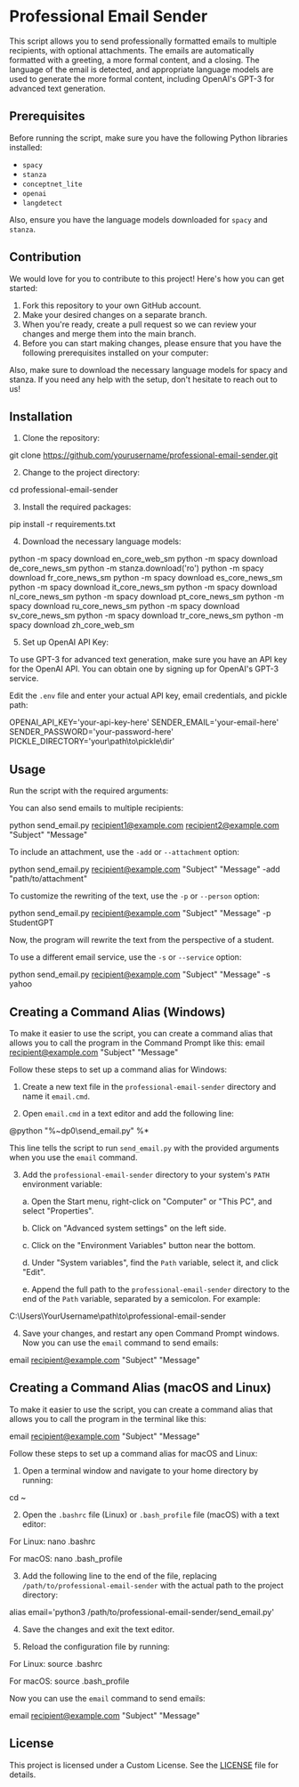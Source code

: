 # Professional Email Sender

This script allows you to send professionally formatted emails to multiple recipients, with optional attachments. The emails are automatically formatted with a greeting, a more formal content, and a closing. The language of the email is detected, and appropriate language models are used to generate the more formal content, including OpenAI's GPT-3 for advanced text generation.

## Prerequisites

Before running the script, make sure you have the following Python libraries installed:

- `spacy`
- `stanza`
- `conceptnet_lite`
- `openai`
- `langdetect`

Also, ensure you have the language models downloaded for `spacy` and `stanza`.

## Contribution

We would love for you to contribute to this project! Here's how you can get started:

1. Fork this repository to your own GitHub account.
2. Make your desired changes on a separate branch.
3. When you're ready, create a pull request so we can review your changes and merge them into the main branch.
4. Before you can start making changes, please ensure that you have the following prerequisites installed on your computer:



Also, make sure to download the necessary language models for spacy and stanza. If you need any help with the setup, don't hesitate to reach out to us!







## Installation

1. Clone the repository:

git clone https://github.com/yourusername/professional-email-sender.git

2. Change to the project directory:

cd professional-email-sender

3. Install the required packages:

pip install -r requirements.txt

4. Download the necessary language models:

python -m spacy download en_core_web_sm
python -m spacy download de_core_news_sm
python -m stanza.download('ro')
python -m spacy download fr_core_news_sm
python -m spacy download es_core_news_sm
python -m spacy download it_core_news_sm
python -m spacy download nl_core_news_sm
python -m spacy download pt_core_news_sm
python -m spacy download ru_core_news_sm
python -m spacy download sv_core_news_sm
python -m spacy download tr_core_news_sm
python -m spacy download zh_core_web_sm

5. Set up OpenAI API Key:

To use GPT-3 for advanced text generation, make sure you have an API key for the OpenAI API. You can obtain one by signing up for OpenAI's GPT-3 service.

Edit the `.env` file and enter your actual API key, email credentials, and pickle path:

OPENAI_API_KEY='your-api-key-here'
SENDER_EMAIL='your-email-here'
SENDER_PASSWORD='your-password-here'
PICKLE_DIRECTORY='your\path\to\pickle\dir'

## Usage

Run the script with the required arguments:


You can also send emails to multiple recipients:


python send_email.py recipient1@example.com recipient2@example.com "Subject" "Message"

To include an attachment, use the `-add` or `--attachment` option:

python send_email.py recipient@example.com "Subject" "Message" -add "path/to/attachment"

To customize the rewriting of the text, use the `-p` or `--person` option:

python send_email.py recipient@example.com "Subject" "Message" -p StudentGPT

Now, the program will rewrite the text from the perspective of a student.

To use a different email service, use the `-s` or `--service` option:

python send_email.py recipient@example.com "Subject" "Message" -s yahoo

## Creating a Command Alias (Windows)

To make it easier to use the script, you can create a command alias that allows you to call the program in the Command Prompt like this:
email recipient@example.com "Subject" "Message"

Follow these steps to set up a command alias for Windows:

1. Create a new text file in the `professional-email-sender` directory and name it `email.cmd`.

2. Open `email.cmd` in a text editor and add the following line:

@python "%~dp0\send_email.py" %*

This line tells the script to run `send_email.py` with the provided arguments when you use the `email` command.

3. Add the `professional-email-sender` directory to your system's `PATH` environment variable:

   a. Open the Start menu, right-click on "Computer" or "This PC", and select "Properties".
   
   b. Click on "Advanced system settings" on the left side.
   
   c. Click on the "Environment Variables" button near the bottom.
   
   d. Under "System variables", find the `Path` variable, select it, and click "Edit".
   
   e. Append the full path to the `professional-email-sender` directory to the end of the `Path` variable, separated by a semicolon. For example:

C:\Users\YourUsername\path\to\professional-email-sender

4. Save your changes, and restart any open Command Prompt windows. Now you can use the `email` command to send emails:

email recipient@example.com "Subject" "Message"
## Creating a Command Alias (macOS and Linux)

To make it easier to use the script, you can create a command alias that allows you to call the program in the terminal like this:

email recipient@example.com "Subject" "Message"

Follow these steps to set up a command alias for macOS and Linux:

1. Open a terminal window and navigate to your home directory by running:

cd ~

2. Open the `.bashrc` file (Linux) or `.bash_profile` file (macOS) with a text editor:

For Linux:
nano .bashrc

For macOS:
nano .bash_profile


3. Add the following line to the end of the file, replacing `/path/to/professional-email-sender` with the actual path to the project directory:

alias email='python3 /path/to/professional-email-sender/send_email.py'

4. Save the changes and exit the text editor.

5. Reload the configuration file by running:

For Linux:
source .bashrc

For macOS:
source .bash_profile

Now you can use the `email` command to send emails:

email recipient@example.com "Subject" "Message"
## License

This project is licensed under a Custom License. See the [LICENSE](LICENSE.txt) file for details.


